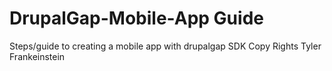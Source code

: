 # DrupalGap-Mobile-App Guide
Steps/guide to creating a mobile app with drupalgap SDK 
Copy Rights Tyler Frankeinstein
